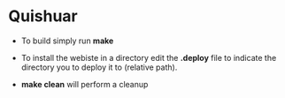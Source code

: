# Quishuar

* To build simply run **make**

* To install the webiste in a directory edit the **.deploy** file to indicate the directory you to deploy it to (relative path).

* **make clean** will perform a cleanup 
